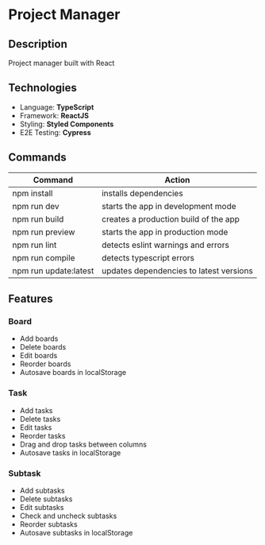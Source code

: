 # Project Manager

## Description

Project manager built with React

## Technologies

- Language: **TypeScript**
- Framework: **ReactJS**
- Styling: **Styled Components**
- E2E Testing: **Cypress**

## Commands

| Command               | Action                                  |
| --------------------- | --------------------------------------- |
| npm install           | installs dependencies                   |
| npm run dev           | starts the app in development mode      |
| npm run build         | creates a production build of the app   |
| npm run preview       | starts the app in production mode       |
| npm run lint          | detects eslint warnings and errors      |
| npm run compile       | detects typescript errors               |
| npm run update:latest | updates dependencies to latest versions |

## Features

### Board

- Add boards
- Delete boards
- Edit boards
- Reorder boards
- Autosave boards in localStorage

### Task

- Add tasks
- Delete tasks
- Edit tasks
- Reorder tasks
- Drag and drop tasks between columns
- Autosave tasks in localStorage

### Subtask

- Add subtasks
- Delete subtasks
- Edit subtasks
- Check and uncheck subtasks
- Reorder subtasks
- Autosave subtasks in localStorage
